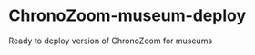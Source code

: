 ChronoZoom-museum-deploy
========================

Ready to deploy version of ChronoZoom for museums
